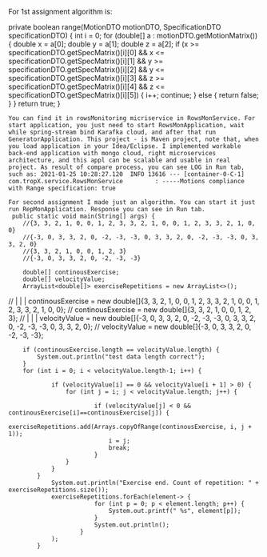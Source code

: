 For 1st assignment algorithm is:

private boolean range(MotionDTO motionDTO, SpecificationDTO specificationDTO) {
        int i = 0;
        for (double[] a : motionDTO.getMotionMatrix()) {
            double x = a[0];
            double y = a[1];
            double z = a[2];
            if (x >= specificationDTO.getSpecMatrix()[i][0] &&
                    x <= specificationDTO.getSpecMatrix()[i][1] &&
                    y >= specificationDTO.getSpecMatrix()[i][2] &&
                    y <= specificationDTO.getSpecMatrix()[i][3] &&
                    z >= specificationDTO.getSpecMatrix()[i][4] &&
                    z <= specificationDTO.getSpecMatrix()[i][5]) {
                i++;
                continue;
            } else {
                return false;
            }
        }
        return true;
    }
    
    You can find it in rowsMonitoring micriservice in RowsMonService. For start application, you just need to start RowsMonApplication, wait while spring-stream bind Karafka cloud, and after that run GeneratorApplication. This project - is Maven project, note that, when you load application in your Idea/Eclipse. I implemented workable back-end application with mongo cloud, right microservices architecture, and this appl can be scalable and usable in real project. As result of compare process, you can see LOG in Run tab, such as: 2021-01-25 10:28:27.120  INFO 13616 --- [container-0-C-1] com.tropX.service.RowsMonService         : -----Motions compliance with Range specification: true
    
    For second assignment I made just an algorithm. You can start it just run RepMonApplication. Response you can see in Run tab.
     public static void main(String[] args) {
        //{3, 3, 2, 1, 0, 0, 1, 2, 3, 3, 2, 1, 0, 0, 1, 2, 3, 3, 2, 1, 0, 0}
        //{-3, 0, 3, 3, 2, 0, -2, -3, -3, 0, 3, 3, 2, 0, -2, -3, -3, 0, 3, 3, 2, 0}
        //{3, 3, 2, 1, 0, 0, 1, 2, 3}
        //{-3, 0, 3, 3, 2, 0, -2, -3, -3}

        double[] continousExercise;
        double[] velocityValue;
        ArrayList<double[]> exerciseRepetitions = new ArrayList<>();

//                                          |                       |                       |
        continousExercise = new double[]{3, 3, 2, 1, 0, 0, 1, 2, 3, 3, 2, 1, 0, 0, 1, 2, 3, 3, 2, 1, 0, 0};
//        continousExercise = new double[]{3, 3, 2, 1, 0, 0, 1, 2, 3};
//                                       |                          |                          |
        velocityValue = new double[]{-3, 0, 3, 3, 2, 0, -2, -3, -3, 0, 3, 3, 2, 0, -2, -3, -3, 0, 3, 3, 2, 0};
//        velocityValue = new double[]{-3, 0, 3, 3, 2, 0, -2, -3, -3};

        if (continousExercise.length == velocityValue.length) {
            System.out.println("test data length correct");
        }
        for (int i = 0; i < velocityValue.length-1; i++) {

                if (velocityValue[i] == 0 && velocityValue[i + 1] > 0) {
                    for (int j = i; j < velocityValue.length; j++) {

                            if (velocityValue[j] < 0 && continousExercise[i]==continousExercise[j]) {
                                exerciseRepetitions.add(Arrays.copyOfRange(continousExercise, i, j + 1));
                                i = j;
                                break;
                            }
                    }
                }
            }
                System.out.println("Exercise end. Count of repetition: " + exerciseRepetitions.size());
                exerciseRepetitions.forEach(element-> {
                            for (int p = 0; p < element.length; p++) {
                                System.out.printf(" %s", element[p]);
                            }
                            System.out.println();
                        }
                );
            }
